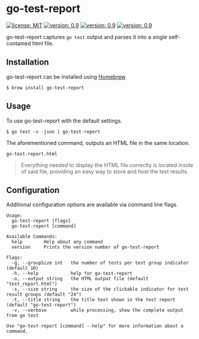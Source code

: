 # go-test-report

[![license: MIT](https://img.shields.io/badge/license-MIT-blue.svg)](https://shields.io/)
[![version: 0.9](https://img.shields.io/badge/version-0.9-default.svg)](https://shields.io/)
[![version: 0.9](https://img.shields.io/badge/architecture-amd64-darkcyan.svg)](https://shields.io/)
[![version: 0.9](https://img.shields.io/badge/platforms-macos%20|%20windows%20|%20linux-orange.svg)](https://shields.io/)

go-test-report captures `go test` output and parses it into a _single_ self-contained html file. 

## Installation
go-test-report can be installed using [Homebrew](https://brew.sh/)

```shell
$ brew install go-test-report
```

## Usage

To use go-test-report with the default settings. 

```shell script
$ go test -v -json | go-test-report
```

The aforementioned command, outputs an HTML file in the same location. 

```shell
go-test-report.html
```

>Everything needed to display the HTML file correctly is located inside of said file, providing an easy way to store and host the test results.

## Configuration
Additional configuration options are available via command line flags.

```
Usage:
  go-test-report [flags]
  go-test-report [command]

Available Commands:
  help        Help about any command
  version     Prints the version number of go-test-report

Flags:
  -g, --groupSize int   the number of tests per test group indicator (default 10)
  -h, --help            help for go-test-report
  -o, --output string   the HTML output file (default "test_report.html")
  -s, --size string     the size of the clickable indicator for test result groups (default "24")
  -t, --title string    the title text shown in the test report (default "go-test-report")
  -v, --verbose         while processing, show the complete output from go test

Use "go-test-report [command] --help" for more information about a command.
```